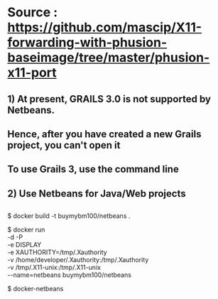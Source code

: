 # Source : https://github.com/mascip/X11-forwarding-with-phusion-baseimage/tree/master/phusion-x11-port

##
## 1) At present, GRAILS 3.0 is not supported by Netbeans. 
##    Hence, after you have created a new Grails project, you can't open it
##    To use Grails 3, use the command line
##
## 2) Use Netbeans for Java/Web projects
##

$ docker build -t buymybm100/netbeans .


$ docker run \
    -d -P \
    -e DISPLAY \
    -e XAUTHORITY=/tmp/.Xauthority \
    -v /home/developer/.Xauthority:/tmp/.Xauthority \
    -v /tmp/.X11-unix:/tmp/.X11-unix \
    --name=netbeans buymybm100/netbeans

$ docker-netbeans
